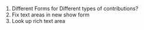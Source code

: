 1) Different Forms for Different types of contributions?
2) Fix text areas in new show form
3) Look up rich text area

